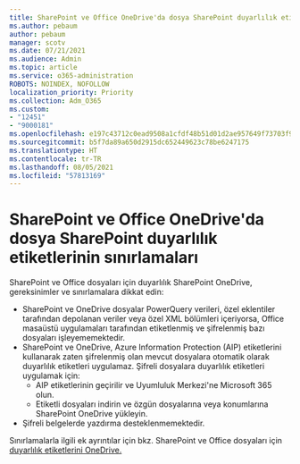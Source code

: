 ```yaml
---
title: SharePoint ve Office OneDrive'da dosya SharePoint duyarlılık etiketlerinin sınırlamaları
ms.author: pebaum
author: pebaum
manager: scotv
ms.date: 07/21/2021
ms.audience: Admin
ms.topic: article
ms.service: o365-administration
ROBOTS: NOINDEX, NOFOLLOW
localization_priority: Priority
ms.collection: Adm_O365
ms.custom:
- "12451"
- "9000181"
ms.openlocfilehash: e197c43712c0ead9508a1cfdf48b51d01d2ae957649f73703f9c33733e332bf5
ms.sourcegitcommit: b5f7da89a650d2915dc652449623c78be6247175
ms.translationtype: HT
ms.contentlocale: tr-TR
ms.lasthandoff: 08/05/2021
ms.locfileid: "57813169"
---
```

# <a name="limitations-for-sensitivity-labels-for-office-files-in-sharepoint-and-onedrive"></a>SharePoint ve Office OneDrive'da dosya SharePoint duyarlılık etiketlerinin sınırlamaları

SharePoint ve Office dosyaları için duyarlılık SharePoint OneDrive, gereksinimler ve sınırlamalara dikkat edin:

- SharePoint ve OneDrive dosyalar PowerQuery verileri, özel eklentiler tarafından depolanan veriler veya özel XML bölümleri içeriyorsa, Office masaüstü uygulamaları tarafından etiketlenmiş ve şifrelenmiş bazı dosyaları işleyememektedir.
- SharePoint ve OneDrive, Azure Information Protection (AIP) etiketlerini kullanarak zaten şifrelenmiş olan mevcut dosyalara otomatik olarak duyarlılık etiketleri uygulamaz. Şifreli dosyalara duyarlılık etiketleri uygulamak için: 
    - AIP etiketlerinin geçirilir ve Uyumluluk Merkezi'ne Microsoft 365 olun.
    - Etiketli dosyaları indirin ve özgün dosyalarına veya konumlarına SharePoint OneDrive yükleyin.
- Şifreli belgelerde yazdırma desteklenmemektedir.

Sınırlamalarla ilgili ek ayrıntılar için bkz. SharePoint ve Office dosyaları için [duyarlılık etiketlerini OneDrive.](/microsoft-365/compliance/sensitivity-labels-sharepoint-onedrive-files#limitations)
